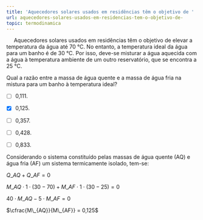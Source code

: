 ```yaml
---
title: 'Aquecedores solares usados em residências têm o objetivo de '
url: aquecedores-solares-usados-em-residencias-tem-o-objetivo-de-
topic: termodinamica
---
```



     Aquecedores solares usados em residências têm o objetivo de elevar a temperatura da água até 70 °C. No entanto, a temperatura ideal da água para um banho é de 30 °C. Por isso, deve-se misturar a água aquecida com a água à temperatura ambiente de um outro reservatório, que se encontra a 25 °C.

Qual a razão entre a massa de água quente e a massa de água fria na mistura para um banho à temperatura ideal?



- [ ] 0,111.
- [x] 0,125.
- [ ] 0,357.
- [ ] 0,428.
- [ ] 0,833.


Considerando o sistema constituído pelas massas de água quente (AQ) e água fria (AF) um sistema termicamente isolado, tem-se:

$Q\_{AQ} + Q\_{AF} = 0$

$M\_{AQ} \cdot 1 \cdot (30-70) + M\_{AF} \cdot 1 \cdot (30-25) = 0$

$40 \cdot M\_{AQ} - 5 \cdot M\_{AF} = 0$

$\cfrac{M\_{AQ}}{M\_{AF}} = 0,125$
